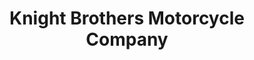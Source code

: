 ---
title: "Knight Brothers Motorcycle Company"
url: /marietta/knight-brothers-motorcycle-company/
shop: car repair
---